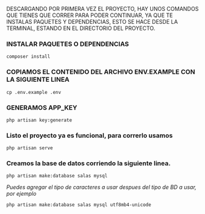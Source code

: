 DESCARGANDO POR PRIMERA VEZ EL PROYECTO, HAY UNOS COMANDOS QUE TIENES QUE CORRER PARA PODER CONTINUAR, YA QUE TE INSTALAS PAQUETES Y DEPENDENCIAS, ESTO SE HACE DESDE LA TERMINAL, ESTANDO EN EL DIRECTORIO DEL PROYECTO. 

### INSTALAR PAQUETES O DEPENDENCIAS

`composer install`


### COPIAMOS EL CONTENIDO DEL ARCHIVO ENV.EXAMPLE CON LA SIGUIENTE LINEA

`cp .env.example .env`

### GENERAMOS APP_KEY 

`php artisan key:generate`

### Listo el proyecto ya es funcional, para correrlo usamos

`php artisan serve`

### Creamos la base de datos corriendo la siguiente linea.

`php artisan make:database salas mysql`

*Puedes agregar el tipo de caracteres a usar despues del tipo de BD a usar, por ejemplo*

`php artisan make:database salas mysql utf8mb4-unicode`
